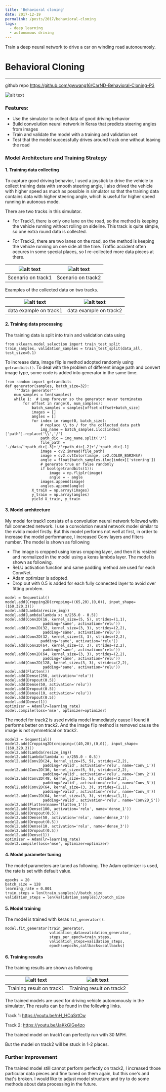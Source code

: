 ```yaml
---
title: 'Behavioral cloning'
date: 2017-12-19
permalink: /posts/2017/behavioral-cloning
tags:
  - deep learning
  - autonomous driving
---
```


Train a deep neural network to drive a car on  winding road autonoumosly.


# Behavioral Cloning

---

github repo https://github.com/gwwang16/CarND-Behavioral-Cloning-P3

![alt text][gif]

### Features:

* Use the simulator to collect data of good driving behavior
* Build convolution neural network in Keras that predicts steering angles from images
* Train and validate the model with a training and validation set
* Test that the model successfully drives around track one without leaving the road


[//]: # "Image References"
[nvidia_model]: /images/portfolio/behavior-clone/nvidia_model.png
[t1]: /images/portfolio/behavior-clone/t1_img.png
[t2]: /images/portfolio/behavior-clone/t2_img.png
[t1_e]: /images/portfolio/behavior-clone/t1_example.jpg
[t2_e]: /images/portfolio/behavior-clone/t2_example.jpg
[result1]: /images/portfolio/behavior-clone/loss_t1.png
[result2]: /images/portfolio/behavior-clone/loss_t2.png
[gif]: /images/portfolio/behavior-clone/clone.gif


### Model Architecture and Training Strategy
#### 1. Training data collecting

To capture good driving behavior, I used a joystick to drive the vehicle to collect training data with  smooth steering angle, I also drived the vehicle with higher speed as much as possible in simulator  so that the training data contains data with  higher steering angle, which is useful for higher speed running in autonous mode.

There are two tracks in this simulator. 
- For Track1, there is only one lane on the road, so the method is keeping the vehicle running without rolling on sideline. This track is quite simple, so one extra round data is collected.


- For Track2, there are two lanes on the road, so the method is keeping the vehicle running on one side all the time. Traffic accident often occures in some special  places, so I re-collected more data pieces at there.

|  ![alt text][t1]   |  ![alt text][t2]   |
| :----------------: | :----------------: |
| Scenario on track1 | Scenario on track2 |

Examples of the collected data on two tracks. 

|   ![alt text][t1_e]    |   ![alt text][t2_e]    |
| :--------------------: | :--------------------: |
| data example on track1 | data example on track2 |

#### 2. Training data processing

The training data is split into train and validation data using 

```
from sklearn.model_selection import train_test_split
train_samples, validation_samples = train_test_split(data_all, test_size=0.1)
```
To increase data, image flip is method adopted randomly using `getrandbits()`. To deal with the problem of different image path and convert image type, some code is added into generator in the same time. 

```
from random import getrandbits
def generator(samples, batch_size=32):
    '''data generator'''
    num_samples = len(samples)
    while 1:  # Loop forever so the generator never terminates
        for offset in range(0, num_samples):
            batch_samples = samples[offset:offset+batch_size]      
            images = []
            angles = []
            for index in range(0, batch_size):
                # replace \\ to / for the collected data path
                img_name = batch_samples.iloc[index]['path'].replace('\\','/')
                path_dic = img_name.split('/')
                file_path = './data/'+path_dic[-3]+'/'+path_dic[-2]+'/'+path_dic[-1]    
                image = cv2.imread(file_path)
                image = cv2.cvtColor(image, cv2.COLOR_BGR2HSV)
                angle = float(batch_samples.iloc[index]['steering'])
                # generate true or false randomly
                if bool(getrandbits(1)):
                    image = np.fliplr(image)
                    angle = - angle       
                images.append(image)
                angles.append(angle)
            X_train = np.array(images)
            y_train = np.array(angles)
            yield X_train, y_train
```


#### 3. Model architecture 

My model for track1 consists of a convolution neural network followed with full connected network. I use a convolution neural network model similar to the nvidia model firstly. But this model performs not well at first, in order to increase the model performance, I increased Conv layers and filters number. The model is shown as following

- The image is cropped using keras cropping layer, and then it is resized and normalized  in the model using a keras lambda layer. The model is shown as following. 
- ReLU activation function and same padding method are used for each ConvNet.
- Adam optimizer is adopted.
- Drop out with 0.5 is added for each fully connected layer to avoid over fitting problem.

```
model = Sequential()
model.add(Cropping2D(cropping=((65,20),(0,0)), input_shape=(160,320,3)))
model.add(Lambda(resize_img))
model.add(Lambda(lambda x: x/255.0 - 0.5))
model.add(Conv2D(16, kernel_size=(5, 5), strides=(1,1), 
                 padding='same', activation='relu'))
model.add(Conv2D(32, kernel_size=(3, 3), strides=(2,2), 
                 padding='same', activation='relu'))
model.add(Conv2D(32, kernel_size=(3, 3), strides=(2,2), 
                padding='same', activation='relu'))
model.add(Conv2D(64, kernel_size=(3, 3), strides=(2,2), 
                 padding='same', activation='relu'))
model.add(Conv2D(64, kernel_size=(3, 3), strides=(2,2), 
                 padding='same', activation='relu'))
model.add(Conv2D(128, kernel_size=(3, 3), strides=(2,2), 
                 padding='same', activation='relu'))
model.add(Flatten())
model.add(Dense(256, activation='relu'))
model.add(Dropout(0.5))
model.add(Dense(50, activation='relu'))
model.add(Dropout(0.5))
model.add(Dense(10, activation='relu'))
model.add(Dropout(0.5))
model.add(Dense(1))
optimizer = Adam(lr=learning_rate)
model.compile(loss='mse', optimizer=optimizer)
```

The model for track2 is used nvidia model immediately cause I found it performs better on track2. And the image flip method is removed cause the image is not symmetrical on track2.

```
model2 = Sequential()
model2.add(Cropping2D(cropping=((40,20),(0,0)), input_shape=(160,320,3)))
model2.add(Lambda(resize_img))
model2.add(Lambda(lambda x: x/255.0 - 0.5))
model2.add(Conv2D(24, kernel_size=(5, 5), strides=(2,2), 
                 padding='valid', activation='relu', name='Conv_1'))
model2.add(Conv2D(36, kernel_size=(5, 5), strides=(2,2), 
                 padding='valid', activation='relu', name='Conv_2'))
model2.add(Conv2D(48, kernel_size=(5, 5), strides=(2,2), 
                 padding='valid', activation='relu', name='Conv_3'))
model2.add(Conv2D(64, kernel_size=(3, 3), strides=(1,1), 
                 padding='valid', activation='relu', name='Conv_4'))
model2.add(Conv2D(64, kernel_size=(3, 3), strides=(1,1), 
                 padding='valid', activation='relu', name='Conv2D_5'))
model2.add(Flatten(name='flatten_1'))
model2.add(Dense(100, activation='relu', name='dense_1'))
model2.add(Dropout(0.5))
model2.add(Dense(50, activation='relu', name='dense_2'))
model2.add(Dropout(0.5))
model2.add(Dense(10, activation='relu', name='dense_3'))
model2.add(Dropout(0.5))
model2.add(Dense(1))
optimizer = Adam(lr=learning_rate)
model2.compile(loss='mse', optimizer=optimizer)
```

#### 4. Model parameter tuning

The model parameters are tuned as following.  The Adam optimizer is used, the rate is set with default value. 

```
epochs = 20
batch_size = 128
learning_rate = 0.001
train_steps = len(train_samples)//batch_size
validation_steps = len(validation_samples)//batch_size
```

#### 5. Model training

The model is trained with keras `fit_generator()`.

```
model.fit_generator(train_generator, 
                    validation_data=validation_generator,
                    steps_per_epoch=train_steps,
                    validation_steps=validation_steps, 
                    epochs=epochs,callbacks=callbacks)
```

#### 6. Training results
The training results are shown as following

|   ![alt text][result1]    |   ![alt text][result2]    |
| :-----------------------: | :-----------------------: |
| Training result on track1 | Training result on track2 |

The trained models are used for driving vehicle autonomously in the simulator, The  results can be found in the following links.

Track 1: https://youtu.be/nH_HCqSrtCw

Track 2: https://youtu.be/JaKkGIGe4zo

The trained model on track1 can perfectly run with 30 MPH.  

But the model on track2 will be  stuck in 1-2 places.  

### Further improvement
The trained model still cannot perform perfectly on track2, I increased those particular data pieces and fine tuned on them again, but this one's and that's broken.
I would like to adjust model structure and try to do some methods about data processing in the future.
